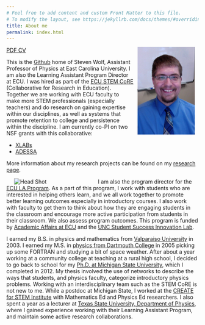 ```yaml
---
# Feel free to add content and custom Front Matter to this file.
# To modify the layout, see https://jekyllrb.com/docs/themes/#overriding-theme-defaults
title: About me
permalink: index.html
---
```


<img src="./images/swolfHeadVert.jpg" width="150" alt="Head Shot" align="right" style="padding 10px;" hspace="10"/>

[PDF CV](./files/swolfCV.pdf)

This is the [Github](github.com) home of Steven Wolf, Assistant Professor of Physics at East Carolina University.  I am also the Learning Assistant Program Director at ECU.  I was hired as part of the [ECU STEM CoRE](https://stemcore.ecu.edu) (Collaborative for Research in Education).  Together we are working with ECU faculty to make more STEM professionals (especially teachers) and do research on gaining expertise within our disciplines, as well as systems that promote retention to college and persistence within the discipline.  I am currently co-PI on two NSF grants with this collaborative:
- [XLABs](https://stemcore.ecu.edu/2019/03/26/xlabs/)
- [ADESSA](https://stemcore.ecu.edu/2019/03/25/adessa/)

More information about my research projects can be found on my [research page](research.html).

[<img src="https://laprogram.ecu.edu/wp-content/pv-uploads/sites/2355/2019/10/LA-Program-By-the-Numbers-page-001-1-1024x576.jpg" width="200" alt="Head Shot" align="left" style="padding 5px;" hspace="20"/>](https://laprogram.ecu.edu/)

I am also the program director for the [ECU LA Program](https://laprogram.ecu.edu/).  As a part of this program, I work with students who are interested in helping others learn, and we all work together to promote better learning outcomes especially in introductory courses.  I also work with faculty to get them to think about how they are engaging students in the classroom and encourage more active participation from students in their classroom.  We also assess program outcomes.  This program is funded by [Academic Affairs at ECU](https://www.ecu.edu/cs-acad/aa/) and the [UNC Student Success Innovation Lab](https://www.northcarolina.edu/research-initiatives/student-success-innovation-lab-ssil).

I earned my B.S. in physics and mathematics from [Valparaiso University](https://www.valpo.edu/physics-astronomy/) in 2003.  I earned my M.S. in [physics from Dartmouth College](https://physics.dartmouth.edu/) in 2005 picking up some FORTRAN and studying a bit of space weather.  After about a year working at a community college at teaching at a rural high school, I decided to go back to school for my [Ph.D. at Michigan State University](https://www.pa.msu.edu/), which I completed in 2012.  My thesis involved the use of networks to describe the ways that students, and physics faculty, categorize introductory physics problems.  Working with an interdisciplinary team such as the STEM CoRE is not new to me.  While a postdoc at Michigan State, I worked at the [CREATE for STEM Institute](http://create4stem.msu.edu) with Mathematics Ed and Physics Ed researchers.  I also spent a year as a lecturer at [Texas State University, Department of Physics](https://www.txstate.edu/physics/), where I gained experience working with their Learning Assistant Program, and maintain some active research collaborations.
